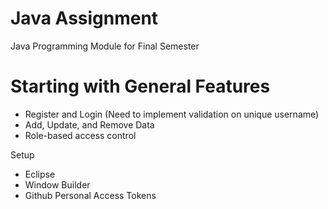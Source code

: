 # Java Assignment 
Java Programming Module for Final Semester 

<h1> Starting with General Features </h1>
<ul>
  <li>Register and Login (Need to implement validation on unique username)</li>
  <li>Add, Update, and Remove Data</li>
  <li>Role-based access control </li>
</ul>

Setup 
- Eclipse
- Window Builder
- Github Personal Access Tokens
